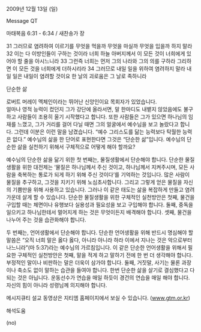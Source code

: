 2009년 12월 13일 (일)

Message QT



마태복음 6:31 - 6:34 / 새찬송가  장


31 그러므로 염려하여 이르기를 무엇을 먹을까 무엇을 마실까 무엇을 입을까 하지 말라 32 이는 다 이방인들이 구하는 것이라 너희 하늘 아버지께서 이 모든 것이 너희에게 있어야 할 줄을 아시느니라 33 그런즉 너희는 먼저 그의 나라와 그의 의를 구하라 그리하면 이 모든 것을 너희에게 더하시리라 34 그러므로 내일 일을 위하여 염려하지 말라 내일 일은 내일이 염려할 것이요 한 날의 괴로움은 그 날로 족하니라   

단순한 삶 

로버트 머레이 멕체인이라는 뛰어난 신앙인이요 목회자가 있었습니다.  
얼마나 영적 능력이 컸던지 그가 강단에 올라서면, 말 한마디도 내뱉지 않았음에도 불구하고 사람들이 조용히 울기 시작했다고 합니다. 또한 사람들은 그가 있으면 하나님의 임재를 느꼈고, 그가 거리를 걸어 다닐 때면 그의 얼굴에서 예수님을 보고 놀랐다고 합니다.  그런데 이분은 이런 말을 남겼습니다. “예수 그리스도를 닮는 능력보다 탁월한 능력은 없다.”  예수님의 삶을 한 단어로 표현한다면 그것은 “단순한 삶”입니다.  예수님의 단순한 삶을 실천하기 위해서 구체적으로 어떻게 해야 할까요?   

예수님의 단순한 삶을 닮기 위한 첫 번째는,  물질생활에서 단순해야 합니다.  단순한 물질생활을 위한 대전제는 ‘물질은 하나님께서 주신 것이고, 하나님께서 지켜주시며, 모든 사람을 축복하는 통로가 되게 하기 위해 주신 것이다’를 기억하는 것입니다. 많은 사람이 물질을 추구하고, 그것을 지키기 위해 노심초사합니다. 그리고 그렇게 얻은 물질을 자신의 기쁨만을 위해 사용하고 있습니다. 그러나 이 같은 태도는 삶을 복잡하게 만들고 염려 가운데 살게 할 수 있습니다. 단순한 물질생활을 위한 구체적인 실천방안은 첫째, 물건을 구입할 때는 체면이나 유행보다 실용성과 필요성을 보고 구입해야 합니다. 둘째, 중독을 일으키고 하나님한테서 멀어지게 하는 것은 무엇이든지 배격해야 합니다. 셋째, 물건을 나누어 주는 것을 습관화해야 합니다.   

두 번째는, 언어생활에서 단순해야 합니다.  단순한 언어생활을 위해 반드시 명심해야 할 말씀은 “오직 너희 말은 옳다 옳다, 아니라 아니라 하라 이에서 지나는 것은 악으로부터 나느니라”(마 5:37)라는 예수님의 가르침입니다. 이 같은 단순한 언어생활을 위해서 필요한 구체적인 실천방안은 첫째, 말을 적게 하고 말하기 전에 한 번 더 생각해야 합니다. 부정적인 말이나 비판하는 말은 더욱이 삼가야 합니다. 둘째, 거짓말, 사기는 물론 과장이나 축소도 없이 말하는 습관을 들여야 합니다.   한번 단순한 삶을 살기로 결심했다고 다 되는 것은 아닙니다. 운동선수가 연습을 매일 하듯이 경건의 연습을 매일 해야 합니다. 자신의 힘이 아니라 성령님께 의지해야 합니다.  

메시지큐티 설교 동영상은 지티엠 홈페이지에서 보실 수 있습니다. (www.gtm.or.kr)

해석도움





(no)